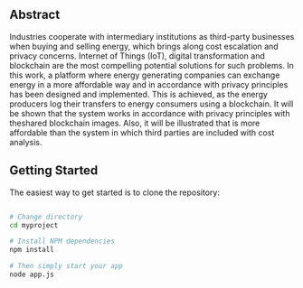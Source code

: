 Abstract
---------------
Industries cooperate with intermediary institutions as third-party businesses when buying and selling energy, which brings along cost escalation and privacy concerns. Internet of Things (IoT), digital transformation and blockchain are the most compelling potential solutions for such problems. In  this  work,  a  platform  where  energy  generating  companies  can  exchange  energy  in  a  more affordable way and in accordance with privacy principles has been designed and implemented. This is achieved, as the energy producers log their transfers to energy consumers using a blockchain. It will be shown that the system works in accordance with privacy principles with theshared blockchain images. Also, it will be illustrated that is more affordable than the system in which third parties are included with cost analysis.

Getting Started
---------------
The easiest way to get started is to clone the repository:
```bash

# Change directory
cd myproject

# Install NPM dependencies
npm install

# Then simply start your app
node app.js
```

